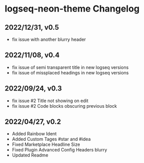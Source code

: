 # logseq-neon-theme Changelog
## 2022/12/31, v0.5
- fix issue with another blurry header

## 2022/11/08, v0.4
- fix issue of semi transparent title in new logseq versions
- fix issue of missplaced headings in new logseq versions

## 2022/09/24, v0.3
- fix issue #2 Title not showing on edit
- fix issue #2 Code blocks obscuring previous block

## 2022/04/27, v0.2
- Added Rainbow Ident
- Added Custom Tages #star and #idea
- Fixed Marketplace Headline Size
- Fixed Plugin Advanced Config Headers blurry
- Updated Readme
